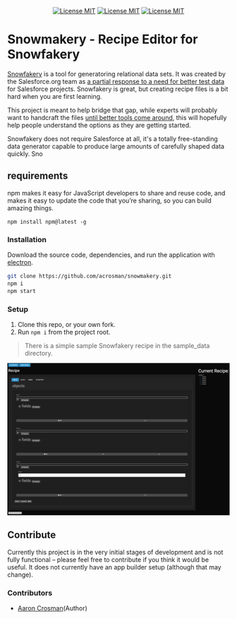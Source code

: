 <p align="center">
  <a href="https://raw.githubusercontent.com/acrosman/snowmakery/main/LICENSE"><img alt="License MIT" src="https://img.shields.io/github/license/acrosman/snowmakery"></a>
  <a href="https://GitHub.com/acrosman/snowmakery/issues/"><img alt="License MIT" src="https://img.shields.io/github/issues/acrosman/snowmakery.svg?logo=github"></a>
  <a href="https://GitHub.com/acrosman/snowmakery/pulls/"><img alt="License MIT" src="https://img.shields.io/github/issues-pr/acrosman/snowmakery.svg?logo=github"></a>
</p>

# Snowmakery - Recipe Editor for Snowfakery

[Snowfakery](https://github.com/SFDO-Tooling/Snowfakery) is a tool for generatoring relational data sets. It was created by the Salesforce.org team as [a partial response to a need for better test data](https://www.attain.com/blog/salesforce-open-source-commons) for Salesforce projects. Snowfakery is great, but creating recipe files is a bit hard when you are first learning.

This project is meant to help bridge that gap, while experts will probably want to handcraft the files [until better tools come around](https://github.com/SFDO-Community-Sprints/DataGenerationToolkit), this will hopefully help people understand the options as they are getting started.

Snowfakery does not require Salesforce at all, it's a totally free-standing data generator capable to produce large amounts of carefully shaped data quickly. Sno

## requirements

npm makes it easy for JavaScript developers to share and reuse code, and makes it easy to update the code that you’re sharing, so you can build amazing things.

```
npm install npm@latest -g
```

### Installation

Download the source code, dependencies, and run the application with [electron](https://www.electronjs.org/docs).

```bash
git clone https://github.com/acrosman/snowmakery.git
npm i
npm start
```

### Setup

1. Clone this repo, or your own fork.
2. Run `npm i` from the project root.


> There is a simple sample Snowfakery recipe in the sample_data directory.

![Application](./docs/img/load.png)

## Contribute

Currently this project is in the very initial stages of development and is not fully functional – please feel free to contribute if you think it would be useful. It does not currently have an app builder setup (although that may change).



### Contributors 
- [Aaron Crosman](https://github.com/acrosman)(Author)

